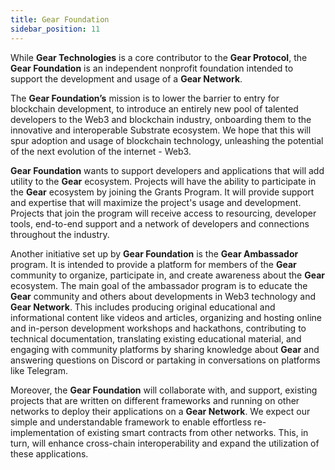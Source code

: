 ```yaml
---
title: Gear Foundation
sidebar_position: 11
---
```


While **Gear Technologies** is a core contributor to the **Gear Protocol**, the **Gear Foundation** is an independent nonprofit foundation intended to support the development and usage of a **Gear Network**.

The **Gear Foundation’s** mission is to lower the barrier to entry for blockchain development, to introduce an entirely new pool of talented developers to the Web3 and blockchain industry, onboarding them to the innovative and interoperable Substrate ecosystem. We hope that this will spur adoption and usage of blockchain technology, unleashing the potential of the next evolution of the internet - Web3.

**Gear Foundation** wants to support developers and applications that will add utility to the **Gear** ecosystem. Projects will have the ability to participate in the **Gear** ecosystem by joining the Grants Program. It will provide support and expertise that will maximize the project's usage and development. Projects that join the program will receive access to resourcing, developer tools, end-to-end support and a network of developers and connections throughout the industry.

Another initiative set up by **Gear Foundation** is the **Gear Ambassador** program. It is intended to provide a platform for members of the **Gear** community to organize, participate in, and create awareness about the **Gear** ecosystem. The main goal of the ambassador program is to educate the **Gear** community and others about developments in Web3 technology and **Gear Network**. This includes producing original educational and informational content like videos and articles, organizing and hosting online and in-person development workshops and hackathons, contributing to technical documentation, translating existing educational material, and engaging with community platforms by sharing knowledge about **Gear** and answering questions on Discord or partaking in conversations on platforms like Telegram.

Moreover, the **Gear Foundation** will collaborate with, and support, existing projects that are written on different frameworks and running on other networks to deploy their applications on a **Gear Network**. We expect our simple and understandable framework to enable effortless re-implementation of existing smart contracts from other networks. This, in turn, will enhance cross-chain interoperability and expand the utilization of these applications.
